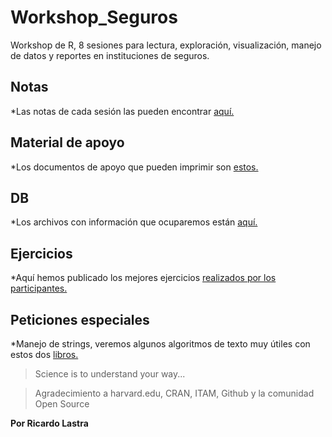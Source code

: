 # Workshop_Seguros

Workshop de R, 8 sesiones para lectura, exploración, visualización, manejo de datos y reportes en instituciones de seguros.

## Notas
*Las notas de cada sesión las pueden encontrar [aquí.](R_4_Insurance.Rmd)

## Material de apoyo
*Los documentos de apoyo que pueden imprimir son [estos.](Documentos_Apoyo/)

## DB
*Los archivos con información que ocuparemos están [aquí.](bases/)

## Ejercicios
*Aquí hemos publicado los mejores ejercicios [realizados por los participantes.](ejercicios/)

## Peticiones especiales
*Manejo de strings, veremos algunos algoritmos de texto muy útiles con estos dos [libros.](Texto/)

> Science is to understand your way...

> Agradecimiento a harvard.edu, CRAN, ITAM, Github y la comunidad Open Source


__Por Ricardo Lastra__